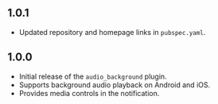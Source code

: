 ## 1.0.1

* Updated repository and homepage links in `pubspec.yaml`.

## 1.0.0

* Initial release of the `audio_background` plugin.
* Supports background audio playback on Android and iOS.
* Provides media controls in the notification.